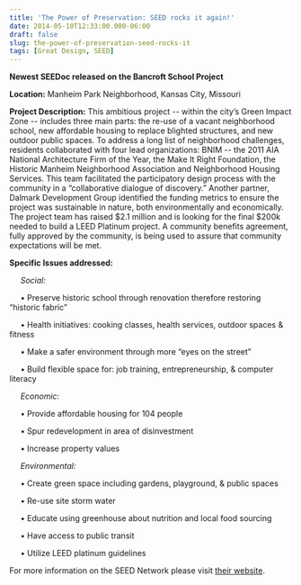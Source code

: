 ```yaml
---
title: 'The Power of Preservation: SEED rocks it again!'
date: 2014-05-10T12:33:00.000-06:00
draft: false
slug: the-power-of-preservation-seed-rocks-it
tags: [Great Design, SEED]
---
```


  
**Newest SEEDoc released on the Bancroft School Project**  
  
  
  
  

  

**Location:** Manheim Park Neighborhood, Kansas City, Missouri

  

**Project Description:** This ambitious project -- within the city’s Green Impact Zone -- includes three main parts: the re-use of a vacant neighborhood school, new affordable housing to replace blighted structures, and new outdoor public spaces. To address a long list of neighborhood challenges, residents collaborated with four lead organizations: BNIM -- the 2011 AIA National Architecture Firm of the Year, the Make It Right Foundation, the Historic Manheim Neighborhood Association and Neighborhood Housing Services. This team facilitated the participatory design process with the community in a “collaborative dialogue of discovery.” Another partner, Dalmark Development Group identified the funding metrics to ensure the project was sustainable in nature, both environmentally and economically. The project team has raised $2.1 million and is looking for the final $200k needed to build a LEED Platinum project. A community benefits agreement, fully approved by the community, is being used to assure that community expectations will be met.

  

**Specific Issues addressed:**

  

     _Social:_

     • Preserve historic school through renovation therefore restoring “historic fabric”

     • Health initiatives: cooking classes, health services, outdoor spaces & fitness

     • Make a safer environment through more “eyes on the street”

     • Build flexible space for: job training, entrepreneurship, & computer literacy

  

     _Economic:_

     • Provide affordable housing for 104 people

     • Spur redevelopment in area of disinvestment

     • Increase property values

  

     _Environmental:_

     • Create green space including gardens, playground, & public spaces

     • Re-use site storm water

     • Educate using greenhouse about nutrition and local food sourcing

     • Have access to public transit

     • Utilize LEED platinum guidelines  
  
For more information on the SEED Network please visit [their website](http://www.seed-network.org/).